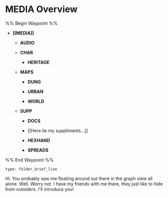 # MEDIA Overview
%% Begin Waypoint %%
- **[[MEDIA]]**
	- **AUDIO**

	- **CHAR**
		- **HERITAGE**

	- **MAPS**
		- **DUNG**

		- **URBAN**

		- **WORLD**

	- **SUPP**
		- **DOCS**

		- [[Here lie my suppliments...]]
		- **HEXHAND**

		- **SPREADS**


%% End Waypoint %%
 
```ccard
type: folder_brief_live
```
 
Hi. You probably saw me floating around out there in the graph view all alone. Well. Worry not. I have my friends with me there, they just like to hide from outsiders. I'll introduce you!